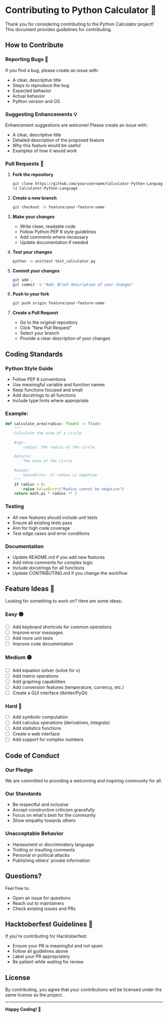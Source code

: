 # Contributing to Python Calculator 🎉

Thank you for considering contributing to the Python Calculator project! This document provides guidelines for contributing.

## How to Contribute

### Reporting Bugs 🐛

If you find a bug, please create an issue with:
- A clear, descriptive title
- Steps to reproduce the bug
- Expected behavior
- Actual behavior
- Python version and OS

### Suggesting Enhancements 💡

Enhancement suggestions are welcome! Please create an issue with:
- A clear, descriptive title
- Detailed description of the proposed feature
- Why this feature would be useful
- Examples of how it would work

### Pull Requests 🚀

1. **Fork the repository**
   ```bash
   git clone https://github.com/yourusername/Calculator-Python-Language.git
   cd Calculator-Python-Language
   ```

2. **Create a new branch**
   ```bash
   git checkout -b feature/your-feature-name
   ```

3. **Make your changes**
   - Write clean, readable code
   - Follow Python PEP 8 style guidelines
   - Add comments where necessary
   - Update documentation if needed

4. **Test your changes**
   ```bash
   python -m unittest test_calculator.py
   ```

5. **Commit your changes**
   ```bash
   git add .
   git commit -m "Add: Brief description of your changes"
   ```

6. **Push to your fork**
   ```bash
   git push origin feature/your-feature-name
   ```

7. **Create a Pull Request**
   - Go to the original repository
   - Click "New Pull Request"
   - Select your branch
   - Provide a clear description of your changes

## Coding Standards

### Python Style Guide
- Follow PEP 8 conventions
- Use meaningful variable and function names
- Keep functions focused and small
- Add docstrings to all functions
- Include type hints where appropriate

### Example:
```python
def calculate_area(radius: float) -> float:
    """
    Calculate the area of a circle.
    
    Args:
        radius: The radius of the circle
        
    Returns:
        The area of the circle
        
    Raises:
        ValueError: If radius is negative
    """
    if radius < 0:
        raise ValueError("Radius cannot be negative")
    return math.pi * radius ** 2
```

### Testing
- All new features should include unit tests
- Ensure all existing tests pass
- Aim for high code coverage
- Test edge cases and error conditions

### Documentation
- Update README.md if you add new features
- Add inline comments for complex logic
- Include docstrings for all functions
- Update CONTRIBUTING.md if you change the workflow

## Feature Ideas 🌟

Looking for something to work on? Here are some ideas:

### Easy 🟢
- [ ] Add keyboard shortcuts for common operations
- [ ] Improve error messages
- [ ] Add more unit tests
- [ ] Improve code documentation

### Medium 🟡
- [ ] Add equation solver (solve for x)
- [ ] Add matrix operations
- [ ] Add graphing capabilities
- [ ] Add conversion features (temperature, currency, etc.)
- [ ] Create a GUI interface (tkinter/PyQt)

### Hard 🔴
- [ ] Add symbolic computation
- [ ] Add calculus operations (derivatives, integrals)
- [ ] Add statistics functions
- [ ] Create a web interface
- [ ] Add support for complex numbers

## Code of Conduct

### Our Pledge
We are committed to providing a welcoming and inspiring community for all.

### Our Standards
- Be respectful and inclusive
- Accept constructive criticism gracefully
- Focus on what's best for the community
- Show empathy towards others

### Unacceptable Behavior
- Harassment or discriminatory language
- Trolling or insulting comments
- Personal or political attacks
- Publishing others' private information

## Questions?

Feel free to:
- Open an issue for questions
- Reach out to maintainers
- Check existing issues and PRs

## Hacktoberfest Guidelines 🎃

If you're contributing for Hacktoberfest:
- Ensure your PR is meaningful and not spam
- Follow all guidelines above
- Label your PR appropriately
- Be patient while waiting for review

## License

By contributing, you agree that your contributions will be licensed under the same license as the project.

---

**Happy Coding! 🚀**
